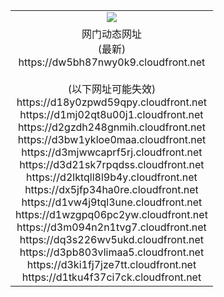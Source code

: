 ﻿<table>
  <tr></tr>
  <tr><td colspan=2 align=center><img src="https://dw5bh87nwy0k9.cloudfront.net/Up/oGate.jpg" /></td></tr>
  <tr><td colspan=2 align=center>网门动态网址<br/>(最新)
<br>https://dw5bh87nwy0k9.cloudfront.net
<br/><br/>(以下网址可能失效)
<br>https://d18y0zpwd59qpy.cloudfront.net
<br>https://d1mj02qt8u00j1.cloudfront.net
<br>https://d2gzdh248gnmih.cloudfront.net
<br>https://d3bw1ykloe0maa.cloudfront.net
<br>https://d3mjwwcaprf5rj.cloudfront.net
<br>https://d3d21sk7rpqdss.cloudfront.net
<br>https://d2lktqll8l9b4y.cloudfront.net
<br>https://dx5jfp34ha0re.cloudfront.net
<br>https://d1vw4j9tql3une.cloudfront.net
<br>https://d1wzgpq06pc2yw.cloudfront.net
<br>https://d3m094n2n1tvg7.cloudfront.net
<br>https://dq3s226wv5ukd.cloudfront.net
<br>https://d3pb803vlimaa5.cloudfront.net
<br>https://d3ki1fj7jze7tt.cloudfront.net
<br>https://d1tku4f37ci7ck.cloudfront.net
    </td>
  </tr>
</table>
